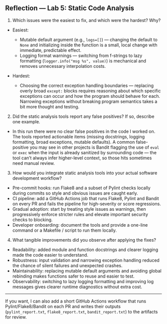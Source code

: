 ## Reflection — Lab 5: Static Code Analysis

1. Which issues were the easiest to fix, and which were the hardest? Why?

- Easiest:
  - Mutable default argument (e.g., `logs=[]`) — changing the default to `None` and initializing inside the function is a small, local change with immediate, predictable effect.
  - Logging format warnings — switching from f-strings to lazy formatting (`logger.info("msg %s", value)`) is mechanical and removes unnecessary interpolation costs.

- Hardest:
  - Choosing the correct exception handling boundaries — replacing overly broad `except:` blocks requires reasoning about which specific exceptions can occur and how the program should behave for each. Narrowing exceptions without breaking program semantics takes a bit more thought and testing.

2. Did the static analysis tools report any false positives? If so, describe one example.

- In this run there were no clear false positives in the code I worked on. The tools reported actionable items (missing docstrings, logging formatting, broad exceptions, mutable defaults). A common false-positive you may see in other projects is Bandit flagging the use of `eval` or `exec` when the input is already sanitized by surrounding code — the tool can’t always infer higher-level context, so those hits sometimes need manual review.

3. How would you integrate static analysis tools into your actual software development workflow?

- Pre-commit hooks: run Flake8 and a subset of Pylint checks locally during commits so style and obvious issues are caught early.
- CI pipeline: add a GitHub Actions job that runs Flake8, Pylint and Bandit on every PR and fails the pipeline for high-severity or score regressions.
- Gradual adoption: start by treating style issues as warnings, then progressively enforce stricter rules and elevate important security checks to blocking.
- Developer onboarding: document the tools and provide a one-line command or a Makefile / script to run them locally.

4. What tangible improvements did you observe after applying the fixes?

- Readability: added module and function docstrings and clearer logging made the code easier to understand.
- Robustness: input validation and narrowing exception handling reduced the chance of silent failures and unexpected crashes.
- Maintainability: replacing mutable default arguments and avoiding global rebinding makes functions safer to reuse and easier to test.
- Observability: switching to lazy logging formatting and improving log messages gives clearer runtime diagnostics without extra cost.

---

If you want, I can also add a short GitHub Actions workflow that runs Pylint/Flake8/Bandit on each PR and writes their outputs (`pylint_report.txt`, `flake8_report.txt`, `bandit_report.txt`) to the artifacts for review.
